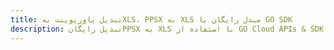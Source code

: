 ---title: تبدیل پاورپوینت بهXLS، PPSX به XLS مبدل رایگان یا GO SDKdescription: تبدیل رایگانPPSX به XLS با استفاده از GO Cloud APIs & SDK. همچنین اسناد Microsoft PowerPoint را در Cloud ایجاد، ویرایش و رندر کنید.---